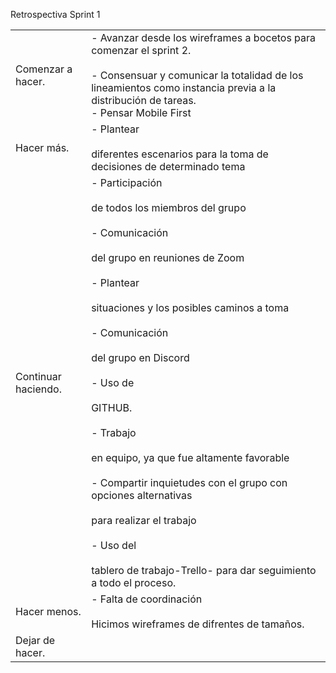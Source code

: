 Retrospectiva Sprint 1

|     |     |
| --- | --- |
| Comenzar a hacer. | - Avanzar desde los wireframes a bocetos para comenzar el sprint 2.<br>    <br>- Consensuar y comunicar la totalidad de los lineamientos como instancia previa a la distribución de tareas.<br>- Pensar Mobile First |
| Hacer más. | - Plantear<br>    <br>    diferentes escenarios para la toma de decisiones de determinado tema |
| Continuar haciendo. | - Participación<br>    <br>    de todos los miembros del grupo<br>    <br>- Comunicación<br>    <br>    del grupo en reuniones de Zoom<br>    <br>- Plantear<br>    <br>    situaciones y los posibles caminos a toma<br>    <br>- Comunicación<br>    <br>    del grupo en Discord<br>    <br>- Uso de<br>    <br>    GITHUB.<br>    <br>- Trabajo<br>    <br>    en equipo, ya que fue altamente favorable<br>    <br>- Compartir inquietudes con el grupo con opciones alternativas<br>    <br>    para realizar el trabajo<br>    <br>- Uso del<br>    <br>    tablero de trabajo-Trello- para dar seguimiento a todo el proceso. |
| Hacer menos. | - Falta de coordinación<br>    <br>    Hicimos wireframes de difrentes de tamaños. |
| Dejar de hacer. |     |